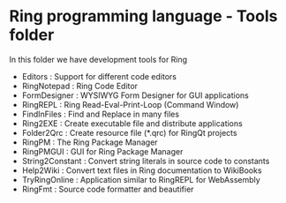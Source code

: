 Ring programming language - Tools folder
========================================

In this folder we have development tools for Ring 

* Editors	  : Support for different code editors
* RingNotepad     : Ring Code Editor 
* FormDesigner    : WYSIWYG Form Designer for GUI applications
* RingREPL        : Ring Read-Eval-Print-Loop (Command Window)
* FindInFiles     : Find and Replace in many files
* Ring2EXE	  : Create executable file and distribute applications
* Folder2Qrc	  : Create resource file (*.qrc) for RingQt projects 
* RingPM	  : The Ring Package Manager
* RingPMGUI	  : GUI for Ring Package Manager
* String2Constant : Convert string literals in source code to constants
* Help2Wiki	  : Convert text files in Ring documentation to WikiBooks
* TryRingOnline   : Application similar to RingREPL for WebAssembly
* RingFmt	  : Source code formatter and beautifier


